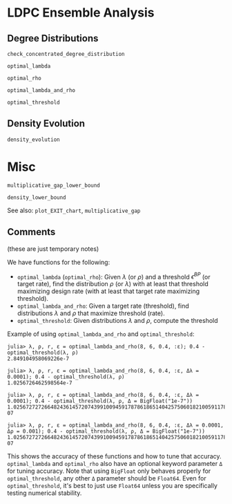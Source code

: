 # LDPC Ensemble Analysis

## Degree Distributions

```@docs
check_concentrated_degree_distribution
```

```@docs
optimal_lambda
```

```@docs
optimal_rho
```

```@docs
optimal_lambda_and_rho
```

```@docs
optimal_threshold
```

## Density Evolution
```@docs
density_evolution
```


# Misc

```@docs
multiplicative_gap_lower_bound
```

```@docs
density_lower_bound
```

See also: `plot_EXIT_chart`, `multiplicative_gap`

## Comments

(these are just temporary notes)

We have functions for the following:

* `optimal_lambda` (`optimal_rho`): Given $\lambda$ (or $\rho$) and a threshold $\epsilon^{BP}$ (or target rate), find the distribution $\rho$ (or $\lambda$) with at least that threshold maximizing design rate (with at least that target rate maximizing threshold).
* `optimal_lambda_and_rho`: Given a target rate (threshold), find distributions $\lambda$ and $\rho$ that maximize threshold (rate).
* `optimal_threshold`: Given distributions $\lambda$ and $\rho$, compute the threshold

Example of using `optimal_lambda_and_rho` and `optimal_threshold`:

```julia-repl
julia> λ, ρ, r, ε = optimal_lambda_and_rho(8, 6, 0.4, :ε); 0.4 - optimal_threshold(λ, ρ)
2.849104958069226e-7

julia> λ, ρ, r, ε = optimal_lambda_and_rho(8, 6, 0.4, :ε, Δλ = 0.0001); 0.4 - optimal_threshold(λ, ρ)
1.0256726462598564e-7

julia> λ, ρ, r, ε = optimal_lambda_and_rho(8, 6, 0.4, :ε, Δλ = 0.0001); 0.4 - optimal_threshold(λ, ρ, Δ = BigFloat("1e-7"))
1.025672727266482436145720743991009459178786186514042575060182100591178904349331e-07

julia> λ, ρ, r, ε = optimal_lambda_and_rho(8, 6, 0.4, :ε, Δλ = 0.0001, Δρ = 0.001); 0.4 - optimal_threshold(λ, ρ, Δ = BigFloat("1e-7"))
1.025672727266482436145720743991009459178786186514042575060182100591178904349331e-07
```

This shows the accuracy of these functions and how to tune that accuracy. `optimal_lambda` and `optimal_rho` also have an optional keyword parameter `Δ` for tuning accuracy. Note that using `BigFloat` only behaves properly for `optimal_threshold`, any other `Δ` parameter should be `Float64`. Even for `optimal_threshold`, it's best to just use `Float64` unless you are specifically testing numerical stability.
